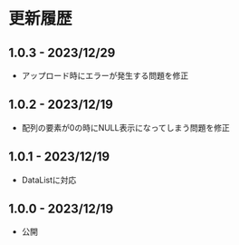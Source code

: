 # 更新履歴

## 1.0.3 - 2023/12/29

- アップロード時にエラーが発生する問題を修正

## 1.0.2 - 2023/12/19

- 配列の要素が0の時にNULL表示になってしまう問題を修正

## 1.0.1 - 2023/12/19

- DataListに対応

## 1.0.0 - 2023/12/19

- 公開
